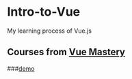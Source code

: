 # Intro-to-Vue
My learning process of Vue.js
## Courses from [Vue Mastery](https://www.vuemastery.com/courses/intro-to-vue-js)
###[demo](https://jongtak-bae.github.io/Intro-to-Vue/)
